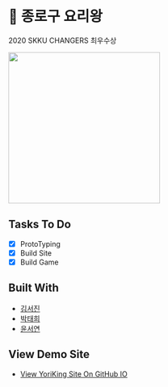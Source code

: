 # 🍳 종로구 요리왕

2020 SKKU CHANGERS 최우수상

<img src="https://github.com/SeojinSeojin/yoriking-2020skkkulikelion/assets/48249505/46f05ffa-95c5-4da9-ae5c-66d19a65dd69" width="300px" />


## Tasks To Do

- [x] ProtoTyping
- [x] Build Site
- [x] Build Game

## Built With

- [김서진](https://github.com/SeojinSeojin)
- [박태희](https://github.com/jain0801)
- [윤서연](https://github.com/minakusi)

## View Demo Site

- [View YoriKing Site On GitHub IO](https://seojinseojin.github.io/yoriking-2020skkkulikelion/)
